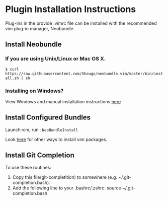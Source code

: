 # Plugin Installation Instructions

Plug-ins in the provide .vimrc file can be installed with
the recommended vim plug-in manager, Neobundle.

## Install Neobundle
### If you are using Unix/Linux or Mac OS X.
`$ curl
https://raw.githubusercontent.com/Shougo/neobundle.vim/master/bin/install.sh |
sh`

### Installing on Windows?
View Windows and manual installation instructions [here](https://github.com/Shougo/neobundle.vim#if-you-want-to-install-manually-or-you-are-using-windows)

## Install Configured Bundles
Launch vim, run `:NeoBundleInstall`

Look
[here](https://github.com/Shougo/neobundle.vim#2-install-configured-bundles) for
other ways to install vim packages.

## Install Git Completion
To use these routines:

   1) Copy this file(git-completition) to somewhere (e.g. ~/.git-completion.bash).
   2) Add the following line to your .bashrc/.zshrc:
       source ~/.git-completion.bash
